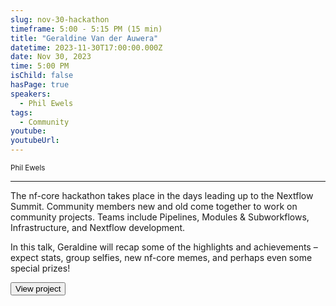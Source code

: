 ```yaml
---
slug: nov-30-hackathon
timeframe: 5:00 - 5:15 PM (15 min)
title: "Geraldine Van der Auwera"
datetime: 2023-11-30T17:00:00.000Z
date: Nov 30, 2023
time: 5:00 PM
isChild: false
hasPage: true
speakers:
  - Phil Ewels
tags:
  - Community
youtube: 
youtubeUrl: 
---
```

<div className="mb-4">
  <small className="typo-small">
    Phil Ewels
  </small>
</div>

<hr className="border-t border-gray-50 mb-4 opacity-20" />

The nf-core hackathon takes place in the days leading up to the Nextflow Summit. Community members new and old come together to work on community projects. Teams include Pipelines, Modules & Subworkflows, Infrastructure, and Nextflow development. 

In this talk, Geraldine will recap some of the highlights and achievements – expect stats, group selfies, new nf-core memes, and perhaps even some special prizes!

<div>
  <Button to="https://nf-co.re/events/2023/hackathon-november-2023/" variant="secondary" size="md" arrow>
    View project
  </Button>
</div>